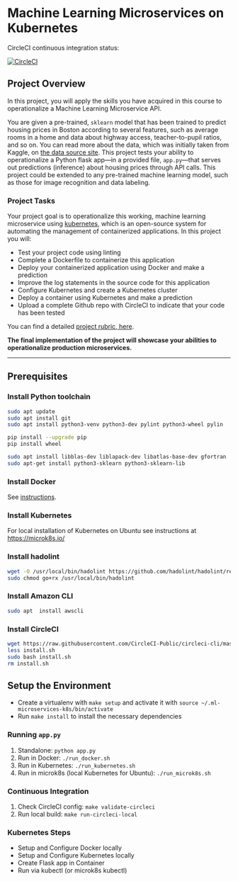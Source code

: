 # Machine Learning Microservices on Kubernetes

CircleCI continuous integration status: 

[![CircleCI](https://circleci.com/gh/cazacov/ml-microservices-k8s.svg?style=svg)](https://circleci.com/gh/cazacov/ml-microservices-k8s)


## Project Overview

In this project, you will apply the skills you have acquired in this course to operationalize a Machine Learning Microservice API. 

You are given a pre-trained, `sklearn` model that has been trained to predict housing prices in Boston according to several features, such as average rooms in a home and data about highway access, teacher-to-pupil ratios, and so on. You can read more about the data, which was initially taken from Kaggle, on [the data source site](https://www.kaggle.com/c/boston-housing). This project tests your ability to operationalize a Python flask app—in a provided file, `app.py`—that serves out predictions (inference) about housing prices through API calls. This project could be extended to any pre-trained machine learning model, such as those for image recognition and data labeling.

### Project Tasks

Your project goal is to operationalize this working, machine learning microservice using [kubernetes](https://kubernetes.io/), which is an open-source system for automating the management of containerized applications. In this project you will:
* Test your project code using linting
* Complete a Dockerfile to containerize this application
* Deploy your containerized application using Docker and make a prediction
* Improve the log statements in the source code for this application
* Configure Kubernetes and create a Kubernetes cluster
* Deploy a container using Kubernetes and make a prediction
* Upload a complete Github repo with CircleCI to indicate that your code has been tested

You can find a detailed [project rubric, here](https://review.udacity.com/#!/rubrics/2576/view).

**The final implementation of the project will showcase your abilities to operationalize production microservices.**

---

## Prerequisites

### Install Python toolchain

```bash
sudo apt update
sudo apt install git
sudo apt install python3-venv python3-dev pylint python3-wheel pylin

pip install --upgrade pip
pip install wheel

sudo apt install libblas-dev liblapack-dev libatlas-base-dev gfortran
sudo apt-get install python3-sklearn python3-sklearn-lib
```

### Install Docker

See [instructions](https://www.digitalocean.com/community/tutorials/how-to-install-and-use-docker-on-ubuntu-20-04).

### Install Kubernetes

For local installation of Kubernetes on Ubuntu see instructions at https://microk8s.io/

### Install hadolint

```bash
wget -O /usr/local/bin/hadolint https://github.com/hadolint/hadolint/releases/download/v1.18.0/hadolint-Linux-x86_64
sudo chmod go+rx /usr/local/bin/hadolint
```

### Install Amazon CLI

```bash
sudo apt  install awscli
```

### Install CircleCI
```bash
wget https://raw.githubusercontent.com/CircleCI-Public/circleci-cli/master/install.sh
less install.sh 
sudo bash install.sh
rm install.sh
```

## Setup the Environment

* Create a virtualenv with `make setup` and activate it with `source ~/.ml-microservices-k8s/bin/activate` 
* Run `make install` to install the necessary dependencies

### Running `app.py`

1. Standalone:  `python app.py`
2. Run in Docker:  `./run_docker.sh`
3. Run in Kubernetes:  `./run_kubernetes.sh`
4. Run in microk8s (local Kubernetes for Ubuntu):  `./run_microk8s.sh`

### Continuous Integration

1. Check CircleCI config: `make validate-circleci`
2. Run local build: `make run-circleci-local`

### Kubernetes Steps

* Setup and Configure Docker locally
* Setup and Configure Kubernetes locally
* Create Flask app in Container
* Run via kubectl (or microk8s kubectl)